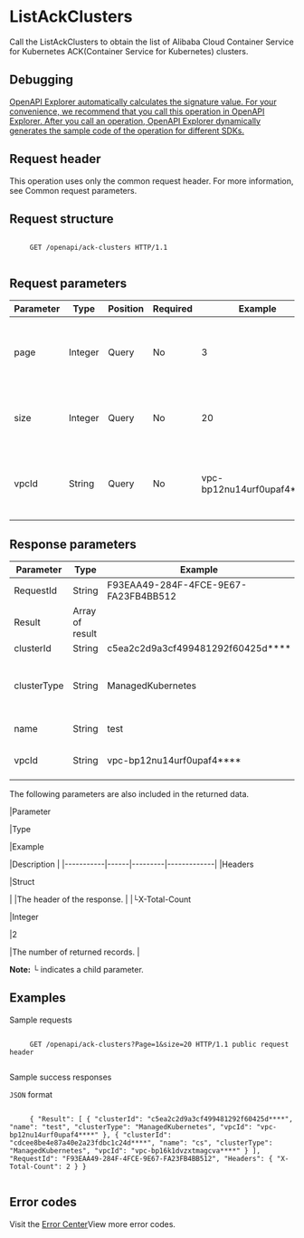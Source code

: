 # ListAckClusters

Call the ListAckClusters to obtain the list of Alibaba Cloud Container Service for Kubernetes ACK\(Container Service for Kubernetes\) clusters.

## Debugging

[OpenAPI Explorer automatically calculates the signature value. For your convenience, we recommend that you call this operation in OpenAPI Explorer. After you call an operation, OpenAPI Explorer dynamically generates the sample code of the operation for different SDKs.](https://api.aliyun.com/#product=elasticsearch&api=ListAckClusters&type=ROA&version=2017-06-13)

## Request header

This operation uses only the common request header. For more information, see Common request parameters.

## Request structure

```

     GET /openapi/ack-clusters HTTP/1.1 
   
```

## Request parameters

|Parameter|Type|Position|Required|Example|Description|
|---------|----|--------|--------|-------|-----------|
|page|Integer|Query|No|3|Set the number of pages for the returned result. |
|size|Integer|Query|No|20|The number of results that each page contains. |
|vpcId|String|Query|No|vpc-bp12nu14urf0upaf4\*\*\*\*|The Virtual Private Cloud ID. where the ACK cluster resides |

## Response parameters

|Parameter|Type|Example|Description|
|---------|----|-------|-----------|
|RequestId|String|F93EAA49-284F-4FCE-9E67-FA23FB4BB512|The ID of the request. |
|Result|Array of result| |The return results. |
|clusterId|String|c5ea2c2d9a3cf499481292f60425d\*\*\*\*|The ID of the cluster. |
|clusterType|String|ManagedKubernetes|Cluster type, which supports only ManagedKubernetes, that is, Kubernetes clusters. |
|name|String|test|The name of the cluster. |
|vpcId|String|vpc-bp12nu14urf0upaf4\*\*\*\*|The ID of the VPC where the source cluster resides. |

The following parameters are also included in the returned data.

|Parameter

|Type

|Example

|Description |
|-----------|------|---------|-------------|
|Headers

|Struct

| |The header of the response. |
|└X-Total-Count

|Integer

|2

|The number of returned records. |

**Note:** └ indicates a child parameter.

## Examples

Sample requests

```

     GET /openapi/ack-clusters?Page=1&size=20 HTTP/1.1 public request header 
   
```

Sample success responses

`JSON` format

```

     { "Result": [ { "clusterId": "c5ea2c2d9a3cf499481292f60425d****", "name": "test", "clusterType": "ManagedKubernetes", "vpcId": "vpc-bp12nu14urf0upaf4****" }, { "clusterId": "cdcee8be4e87a40e2a23fdbc1c24d****", "name": "cs", "clusterType": "ManagedKubernetes", "vpcId": "vpc-bp16k1dvzxtmagcva****" } ], "RequestId": "F93EAA49-284F-4FCE-9E67-FA23FB4BB512", "Headers": { "X-Total-Count": 2 } } 
   
```

## Error codes

Visit the [Error Center](https://error-center.alibabacloud.com/status/product/elasticsearch)View more error codes.

